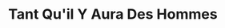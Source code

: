 ---
title: "Tant Qu'il Y Aura Des Hommes"
url: /rouen/tant-quil-y-aura-des-hommes/
shop: Kleidung
---